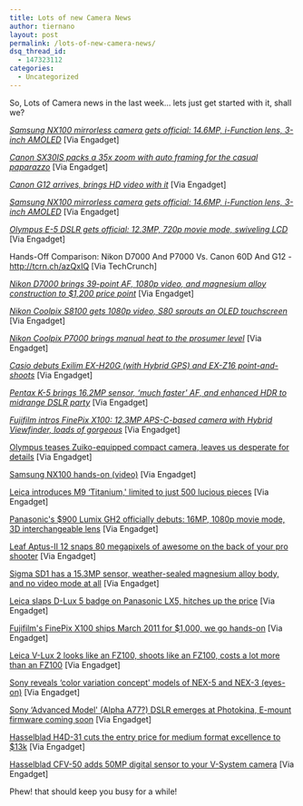 ```yaml
---
title: Lots of new Camera News
author: tiernano
layout: post
permalink: /lots-of-new-camera-news/
dsq_thread_id:
  - 147323112
categories:
  - Uncategorized
---
```

So, Lots of Camera news in the last week… lets just get started with it, shall we?

[*Samsung NX100 mirrorless camera gets official: 14.6MP, i-Function lens, 3-inch AMOLED*][1] [Via Engadget]

[*Canon SX30IS packs a 35x zoom with auto framing for the casual paparazzo*][2] [Via Engadget]

[*Canon G12 arrives, brings HD video with it*][3] [Via Engadget]

[*Samsung NX100 mirrorless camera gets official: 14.6MP, i-Function lens, 3-inch AMOLED*][1] [Via Engadget] 

[*Olympus E-5 DSLR gets official: 12.3MP, 720p movie mode, swiveling LCD*][4] [Via Engadget]

Hands-Off Comparison: Nikon D7000 And P7000 Vs. Canon 60D And G12 -<http://tcrn.ch/azQxIQ> [Via TechCrunch]

[*Nikon D7000 brings 39-point AF, 1080p video, and magnesium alloy construction to $1,200 price point*][5] [Via Engadget]

[*Nikon Coolpix S8100 gets 1080p video, S80 sprouts an OLED touchscreen*][6] [Via Engadget]

[*Nikon Coolpix P7000 brings manual heat to the prosumer level*][7] [Via Engadget]

[*Casio debuts Exilim EX-H20G (with Hybrid GPS) and EX-Z16 point-and-shoots*][8] [Via Engadget]

[*Pentax K-5 brings 16.2MP sensor, &#8216;much faster' AF, and enhanced HDR to midrange DSLR party*][9] [Via Engadget]

[*Fujifilm intros FinePix X100: 12.3MP APS-C-based camera with Hybrid Viewfinder, loads of gorgeous*][10] [Via Engadget]

[Olympus teases Zuiko-equipped compact camera, leaves us desperate for details][11] [Via Engadget]

[Samsung NX100 hands-on (video)][12] [Via Engadget]

[Leica introduces M9 &#8216;Titanium,' limited to just 500 lucious pieces][13] [Via Engadget]

[Panasonic's $900 Lumix GH2 officially debuts: 16MP, 1080p movie mode, 3D interchangeable lens][14] [Via Engadget]

[Leaf Aptus-II 12 snaps 80 megapixels of awesome on the back of your pro shooter][15] [Via Engadget]

[Sigma SD1 has a 15.3MP sensor, weather-sealed magnesium alloy body, and no video mode at all][16] [Via Engadget]

[Leica slaps D-Lux 5 badge on Panasonic LX5, hitches up the price][17] [Via Engadget]

[Fujifilm's FinePix X100 ships March 2011 for $1,000, we go hands-on][18] [Via Engadget]

[Leica V-Lux 2 looks like an FZ100, shoots like an FZ100, costs a lot more than an FZ100][19] [Via Engadget]

[Sony reveals &#8216;color variation concept' models of NEX-5 and NEX-3 (eyes-on)][20] [Via Engadget]

[Sony &#8216;Advanced Model' (Alpha A77?) DSLR emerges at Photokina, E-mount firmware coming soon][21] [Via Engadget]

[Hasselblad H4D-31 cuts the entry price for medium format excellence to $13k][22] [Via Engadget]

[Hasselblad CFV-50 adds 50MP digital sensor to your V-System camera][23] [Via Engadget]

Phew! that should keep you busy for a while!

 [1]: http://www.engadget.com/2010/09/14/samsung-nx100-mirrorless-camera-gets-official-14-6mp-i-functio/
 [2]: http://www.engadget.com/2010/09/14/canon-sx30is-packs-a-35x-zoom-with-auto-framing-for-the-casual-p/
 [3]: http://www.engadget.com/2010/09/14/canon-g12-arrives-brings-hd-video-with-it/
 [4]: http://www.engadget.com/2010/09/14/olympus-e-5-dslr-gets-official-12-3mp-720p-movie-mode-swiveli/
 [5]: http://www.engadget.com/2010/09/15/nikon-d7000-brings-39-point-af-1080p-video-and-magnesium-alloy/
 [6]: http://www.engadget.com/2010/09/08/nikon-coolpix-s8100-gets-1080p-video-s80-sprouts-an-oled-touchs/
 [7]: http://www.engadget.com/2010/09/08/nikon-coolpix-p7000-brings-manual-heat-to-the-prosumer-level/
 [8]: http://www.engadget.com/2010/09/20/casio-debuts-exilim-ex-h20g-with-hybrid-gps-and-ex-z16-point-a/
 [9]: http://www.engadget.com/2010/09/20/pentax-k-5-brings-16-2mp-sensor-much-faster-af-and-enhanced/
 [10]: http://www.engadget.com/2010/09/19/fujifilm-intros-finepix-x100-12-3mp-aps-c-based-camera-with-hyb/
 [11]: http://www.engadget.com/2010/09/20/olympus-teases-zuiko-equipped-compact-camera-leaves-us-desperat/
 [12]: http://www.engadget.com/2010/09/20/samsung-nx100-hands-on-video/
 [13]: http://www.engadget.com/2010/09/20/leica-introduces-m9-titanium-limited-to-just-500-lucious-piec/
 [14]: http://www.engadget.com/2010/09/21/panasonic-lumix-gh2-officially-debuts-16mp-1080p-movie-mode/
 [15]: http://www.engadget.com/2010/09/21/leaf-aptus-ii-12-snaps-80-megapixels-of-awesome-on-the-back-of-y/
 [16]: http://www.engadget.com/2010/09/21/sigma-sd1-has-a-15-3mp-sensor-weather-sealed-magnesium-alloy-bo/
 [17]: http://www.engadget.com/2010/09/21/leica-slaps-d-lux-5-badge-on-panasonic-lx5-hitches-up-the-price/
 [18]: http://www.engadget.com/2010/09/21/fujifilms-finepix-x100-ships-march-2011-for-1-000-we-go-hands/
 [19]: http://www.engadget.com/2010/09/21/leica-v-lux-2-looks-like-an-fz100-shoots-like-an-fz100-costs-a/
 [20]: http://www.engadget.com/2010/09/21/sony-reveals-color-variation-concept-models-of-nex-5-and-nex-3/
 [21]: http://www.engadget.com/2010/09/21/sony-advanced-model-alpha-a77-dslr-emerges-at-photokina-e/
 [22]: http://www.engadget.com/2010/09/22/hasselblad-h4d-31-cuts-the-entry-price-for-medium-format-excelle/
 [23]: http://www.engadget.com/2010/09/22/hasselblad-cfv-50-adds-50mp-digital-sensor-to-your-v-system-came/